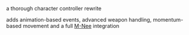 a thorough character controller rewrite

adds animation-based events, advanced weapon handling, momentum-based movement and a full [M-Nee](https://github.com/re-coilless/mnee) integration